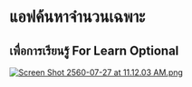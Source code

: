 # แอฟค้นหาจำนวนเฉพาะ

## เพื่อการเรียนรู้ For Learn Optional

[![Screen Shot 2560-07-27 at 11.12.03 AM.png](https://s21.postimg.org/ozio2zjmv/Screen_Shot_2560-07-27_at_11.12.03_AM.png)](https://postimg.org/image/omr9wt1cz/)
